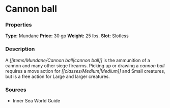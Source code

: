 ﻿---
Title: "Cannon ball"
Type: "Mundane"
Price: "30 gp"
Weight: "25 lbs."
Slot: "Slotless"
Description: |
  "A cannon ball is the ammunition of a cannon and many other siege firearms. Picking up or drawing a cannon ball requires a move action for Medium and Small creatures, but is a free action for Large and larger creatures."
Sources: "['Inner Sea World Guide']"
---

# Cannon ball

### Properties

**Type:** Mundane **Price:** 30 gp **Weight:** 25 lbs. **Slot:** Slotless

### Description

A _[[items/Mundane/Cannon ball|cannon ball]]_ is the ammunition of a cannon and many other siege firearms. Picking up or drawing a _cannon ball_ requires a move action for _[[classes/Medium|Medium]]_ and Small creatures, but is a free action for Large and larger creatures.

### Sources

* Inner Sea World Guide